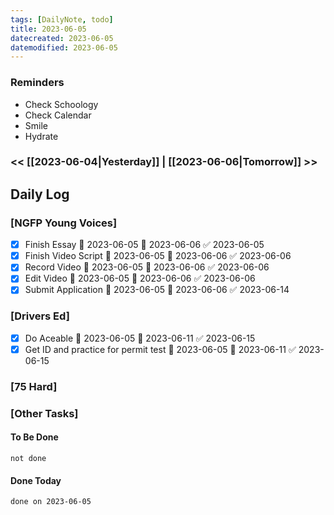 ```yaml
---
tags: [DailyNote, todo]
title: 2023-06-05
datecreated: 2023-06-05
datemodified: 2023-06-05
---
```


### Reminders
- Check Schoology
- Check Calendar
- Smile
- Hydrate

### << [[2023-06-04|Yesterday]] | [[2023-06-06|Tomorrow]] >>

## Daily Log

### [NGFP Young Voices]

- [x] Finish Essay 🛫 2023-06-05 📅 2023-06-06 ✅ 2023-06-05
- [x] Finish Video Script 🛫 2023-06-05 📅 2023-06-06 ✅ 2023-06-06
- [x] Record Video 🛫 2023-06-05 📅 2023-06-06 ✅ 2023-06-06
- [x] Edit Video 🛫 2023-06-05 📅 2023-06-06 ✅ 2023-06-06
- [x] Submit Application 🛫 2023-06-05 📅 2023-06-06 ✅ 2023-06-14

### [Drivers Ed]

- [x] Do Aceable 🛫 2023-06-05 📅 2023-06-11 ✅ 2023-06-15
- [x] Get ID and practice for permit test 🛫 2023-06-05 📅 2023-06-11 ✅ 2023-06-15

### [75 Hard]



### [Other Tasks]

#### To Be Done

```tasks
not done
```

#### Done Today

```tasks
done on 2023-06-05
```